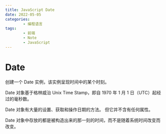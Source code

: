 ```yaml
---
title: JavaScript Date
date: 2022-05-05
categories:
        - 编程语言
tags:
        - 前端
        - Note
        - JavaScript
---
```


# Date

创建一个 Date 实例，该实例呈现时间中的某个时刻。

Date 对象基于格林威治 Unix Time Stamp，即自 1970 年 1 月 1 日（UTC）起经过的毫秒数。

Date 对象有大量的设置、获取和操作日期的方法。 但它并不含有任何属性。

Date 对象中存放的都是被构造出来的那一刻的时间，而不是随着系统时间改变而改变。
